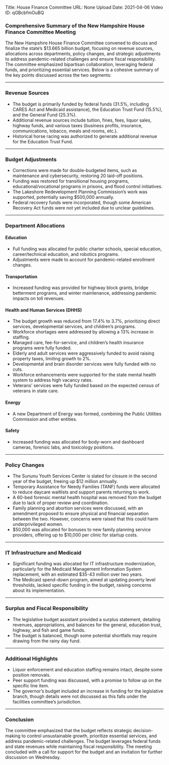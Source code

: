 Title: House Finance Committee
URL: None
Upload Date: 2021-04-06
Video ID: qGBcbfmOuBQ

### Comprehensive Summary of the New Hampshire House Finance Committee Meeting

The New Hampshire House Finance Committee convened to discuss and finalize the state’s $13.665 billion budget, focusing on revenue sources, allocations across departments, policy changes, and strategic adjustments to address pandemic-related challenges and ensure fiscal responsibility. The committee emphasized bipartisan collaboration, leveraging federal funds, and prioritizing essential services. Below is a cohesive summary of the key points discussed across the two segments:

---

### **Revenue Sources**
- The budget is primarily funded by federal funds (31.5%, including CARES Act and Medicaid assistance), the Education Trust Fund (15.5%), and the General Fund (25.3%).  
- Additional revenue sources include tuition, fines, fees, liquor sales, highway funds, and various taxes (business profits, insurance, communications, tobacco, meals and rooms, etc.).  
- Historical horse racing was authorized to generate additional revenue for the Education Trust Fund.

---

### **Budget Adjustments**
- Corrections were made for double-budgeted items, such as maintenance and cybersecurity, restoring 20 laid-off positions.  
- Funding was restored for transitional housing programs, educational/vocational programs in prisons, and flood control initiatives.  
- The Lakeshore Redevelopment Planning Commission’s work was supported, potentially saving $500,000 annually.  
- Federal recovery funds were incorporated, though some American Recovery Act funds were not yet included due to unclear guidelines.

---

### **Department Allocations**

#### **Education**
- Full funding was allocated for public charter schools, special education, career/technical education, and robotics programs.  
- Adjustments were made to account for pandemic-related enrollment changes.

#### **Transportation**
- Increased funding was provided for highway block grants, bridge betterment programs, and winter maintenance, addressing pandemic impacts on toll revenues.

#### **Health and Human Services (DHHS)**
- The budget growth was reduced from 17.4% to 3.7%, prioritizing direct services, developmental services, and children’s programs.  
- Workforce shortages were addressed by allowing a 13% increase in staffing.  
- Managed care, fee-for-service, and children’s health insurance programs were fully funded.  
- Elderly and adult services were aggressively funded to avoid raising property taxes, limiting growth to 2%.  
- Developmental and brain disorder services were fully funded with no cuts.  
- Workforce enhancements were supported for the state mental health system to address high vacancy rates.  
- Veterans’ services were fully funded based on the expected census of veterans in state care.

#### **Energy**
- A new Department of Energy was formed, combining the Public Utilities Commission and other entities.

#### **Safety**
- Increased funding was allocated for body-worn and dashboard cameras, forensic labs, and toxicology positions.

---

### **Policy Changes**
- The Sununu Youth Services Center is slated for closure in the second year of the budget, freeing up $12 million annually.  
- Temporary Assistance for Needy Families (TANF) funds were allocated to reduce daycare waitlists and support parents returning to work.  
- A 60-bed forensic mental health hospital was removed from the budget due to lack of proper review and coordination.  
- Family planning and abortion services were discussed, with an amendment proposed to ensure physical and financial separation between the two. However, concerns were raised that this could harm underprivileged women.  
- $50,000 was allocated for bonuses to new family planning service providers, offering up to $10,000 per clinic for startup costs.

---

### **IT Infrastructure and Medicaid**
- Significant funding was allocated for IT infrastructure modernization, particularly for the Medicaid Management Information System replacement, with an estimated $35-43 million over two years.  
- The Medicaid spend-down program, aimed at updating poverty level thresholds, lacked specific funding in the budget, raising concerns about its implementation.

---

### **Surplus and Fiscal Responsibility**
- The legislative budget assistant provided a surplus statement, detailing revenues, appropriations, and balances for the general, education trust, highway, and fish and game funds.  
- The budget is balanced, though some potential shortfalls may require drawing from the rainy day fund.

---

### **Additional Highlights**
- Liquor enforcement and education staffing remains intact, despite some position removals.  
- Peer support funding was discussed, with a promise to follow up on the specific line item.  
- The governor’s budget included an increase in funding for the legislative branch, though details were not discussed as this falls under the facilities committee’s jurisdiction.

---

### **Conclusion**
The committee emphasized that the budget reflects strategic decision-making to control unsustainable growth, prioritize essential services, and address pandemic-related challenges. The budget leverages federal funds and state revenues while maintaining fiscal responsibility. The meeting concluded with a call for support for the budget and an invitation for further discussion on Wednesday.